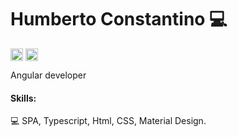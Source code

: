 # Humberto Constantino 💻

<a href="https://www.linkedin.com/in/humberto-constantino-8b6243184/" target="_blank"><img align="center" src="https://cdn.jsdelivr.net/npm/simple-icons@3.0.1/icons/linkedin.svg" alt="maykbrito" height="20" width="20" /></a>
<a href="http://instagram.com/humbertoconstantino1/" target="_blank"><img align="center" src="https://cdn.jsdelivr.net/npm/simple-icons@3.0.1/icons/instagram.svg" alt="maykbrito" height="20" width="20" /></a>

Angular developer

#### Skills: 

💻 SPA, Typescript, Html, CSS,  Material Design.
